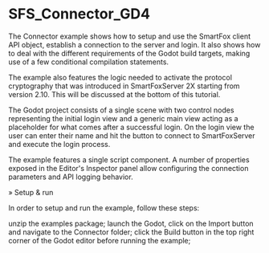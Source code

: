 # SFS_Connector_GD4
The Connector example shows how to setup and use the SmartFox client API object, establish a connection to the server and login. It also shows how to deal with the different requirements of the Godot build targets, making use of a few conditional compilation statements.

The example also features the logic needed to activate the protocol cryptography that was introduced in SmartFoxServer 2X starting from version 2.10. This will be discussed at the bottom of this tutorial.

The Godot project consists of a single scene with two control nodes representing the initial login view and a generic main view acting as a placeholder for what comes after a successful login. On the login view the user can enter their name and hit the button to connect to SmartFoxServer and execute the login process.

The example features a single script component. A number of properties exposed in the Editor's Inspector panel allow configuring the connection parameters and API logging behavior.

» Setup & run

In order to setup and run the example, follow these steps:

unzip the examples package;
launch the Godot, click on the Import button and navigate to the Connector folder;
click the Build button in the top right corner of the Godot editor before running the example;
